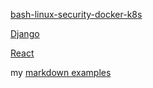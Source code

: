 
[bash-linux-security-docker-k8s](https://github.com/rrhg/rrhg.github.io/tree/master/bash-linux-security-docker-k8s)

[Django](/django/index.md)

[React](/react/index.md)

my [markdown examples](z-markdown-examples)
